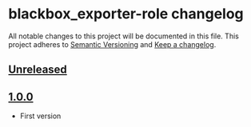 # blackbox_exporter-role changelog

All notable changes to this project will be documented in this file.
This project adheres to [Semantic Versioning](http://semver.org/) and [Keep a changelog](https://github.com/olivierlacan/keep-a-changelog).


## [Unreleased](https://github.com/idealista/prometheus_blackbox_exporter-role/tree/develop)

## [1.0.0](https://github.com/idealista/prometheus_node_exporter-role/tree/1.0.0)
- First version